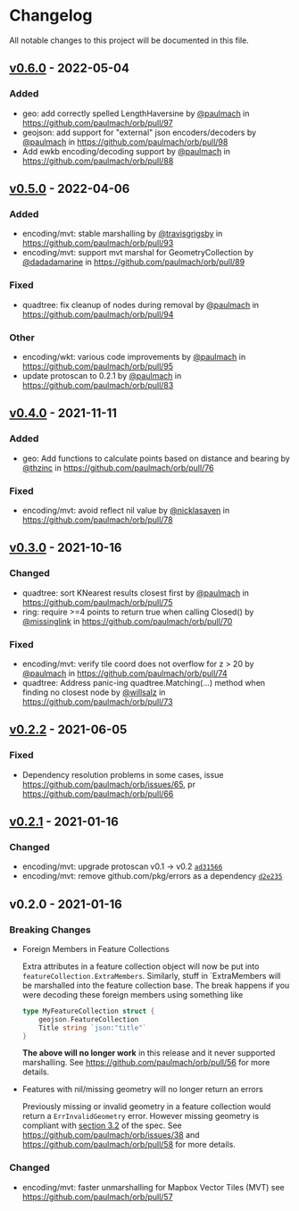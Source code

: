 # Changelog

All notable changes to this project will be documented in this file.

## [v0.6.0](https://github.com/paulmach/orb/compare/v0.5.0...v0.6.0) - 2022-05-04

### Added

-   geo: add correctly spelled LengthHaversine by [@paulmach](https://github.com/paulmach) in https://github.com/paulmach/orb/pull/97
-   geojson: add support for "external" json encoders/decoders by [@paulmach](https://github.com/paulmach) in https://github.com/paulmach/orb/pull/98
-   Add ewkb encoding/decoding support by [@paulmach](https://github.com/paulmach) in https://github.com/paulmach/orb/pull/88

## [v0.5.0](https://github.com/paulmach/orb/compare/v0.4.0...v0.5.0) - 2022-04-06

### Added

-   encoding/mvt: stable marshalling by [@travisgrigsby](https://github.com/travisgrigsby) in https://github.com/paulmach/orb/pull/93
-   encoding/mvt: support mvt marshal for GeometryCollection by [@dadadamarine](https://github.com/dadadamarine) in https://github.com/paulmach/orb/pull/89

### Fixed

-   quadtree: fix cleanup of nodes during removal by [@paulmach](https://github.com/paulmach) in https://github.com/paulmach/orb/pull/94

### Other

-   encoding/wkt: various code improvements by [@paulmach](https://github.com/paulmach) in https://github.com/paulmach/orb/pull/95
-   update protoscan to 0.2.1 by [@paulmach](https://github.com/paulmach) in https://github.com/paulmach/orb/pull/83

## [v0.4.0](https://github.com/paulmach/orb/compare/v0.3.0...v0.4.0) - 2021-11-11

### Added

-   geo: Add functions to calculate points based on distance and bearing by [@thzinc](https://github.com/thzinc) in https://github.com/paulmach/orb/pull/76

### Fixed

-   encoding/mvt: avoid reflect nil value by [@nicklasaven](https://github.com/nicklasaven) in https://github.com/paulmach/orb/pull/78

## [v0.3.0](https://github.com/paulmach/orb/compare/v0.2.2...v0.3.0) - 2021-10-16

### Changed

-   quadtree: sort KNearest results closest first by [@paulmach](https://github.com/paulmach) in https://github.com/paulmach/orb/pull/75
-   ring: require >=4 points to return true when calling Closed() by [@missinglink](https://github.com/missinglink) in https://github.com/paulmach/orb/pull/70

### Fixed

-   encoding/mvt: verify tile coord does not overflow for z > 20 by [@paulmach](https://github.com/paulmach) in https://github.com/paulmach/orb/pull/74
-   quadtree: Address panic-ing quadtree.Matching(…) method when finding no closest node by [@willsalz](https://github.com/willsalz) in https://github.com/paulmach/orb/pull/73

## [v0.2.2](https://github.com/paulmach/orb/compare/v0.2.1...v0.2.2) - 2021-06-05

### Fixed

-   Dependency resolution problems in some cases, issue https://github.com/paulmach/orb/issues/65, pr https://github.com/paulmach/orb/pull/66

## [v0.2.1](https://github.com/paulmach/orb/compare/v0.2.0...v0.2.1) - 2021-01-16

### Changed

-   encoding/mvt: upgrade protoscan v0.1 -> v0.2 [`ad31566`](https://github.com/paulmach/orb/commit/ad31566942027c1cd30dd341f35123fb54676599)
-   encoding/mvt: remove github.com/pkg/errors as a dependency [`d2e235`](https://github.com/paulmach/orb/commit/d2e23529a295a0d973cc787ad2742cb6ccbd5306)

## v0.2.0 - 2021-01-16

### Breaking Changes

-   Foreign Members in Feature Collections

    Extra attributes in a feature collection object will now be put into `featureCollection.ExtraMembers`.
    Similarly, stuff in `ExtraMembers will be marshalled into the feature collection base.
    The break happens if you were decoding these foreign members using something like

    ```go
    type MyFeatureCollection struct {
        geojson.FeatureCollection
        Title string `json:"title"`
    }
    ```

    **The above will no longer work** in this release and it never supported marshalling. See https://github.com/paulmach/orb/pull/56 for more details.

-   Features with nil/missing geometry will no longer return an errors

    Previously missing or invalid geometry in a feature collection would return a `ErrInvalidGeometry` error.
    However missing geometry is compliant with [section 3.2](https://tools.ietf.org/html/rfc7946#section-3.2) of the spec.
    See https://github.com/paulmach/orb/issues/38 and https://github.com/paulmach/orb/pull/58 for more details.

### Changed

-   encoding/mvt: faster unmarshalling for Mapbox Vector Tiles (MVT) see https://github.com/paulmach/orb/pull/57
